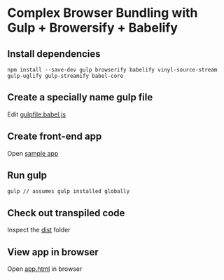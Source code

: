 # Complex Browser Bundling with Gulp + Browersify + Babelify

##	Install dependencies

	npm install --save-dev gulp browserify babelify vinyl-source-stream gulp-uglify gulp-streamify babel-core

## Create a specially name gulp file

Edit [gulpfile.babel.js](gulpfile.babel.js)

##	Create front-end app

Open [sample app](./src)

##	Run gulp

	gulp // assumes gulp installed globally

##	Check out transpiled code

Inspect the [dist](./dist) folder

##	View app in browser

Open [app.html](./app.html) in browser

